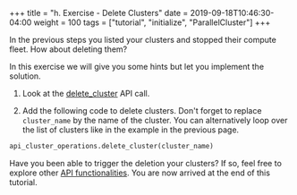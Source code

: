 +++
title = "h. Exercise - Delete Clusters"
date = 2019-09-18T10:46:30-04:00
weight = 100
tags = ["tutorial", "initialize", "ParallelCluster"]
+++

In the previous steps you listed your clusters and stopped their compute fleet. How about deleting them?


In this exercise we will give you some hints but let you implement the solution.

1. Look at the [delete_cluster](https://github.com/aws/aws-parallelcluster/blob/develop/api/client/src/docs/ClusterOperationsApi.md#delete_cluster) API call.

2. Add the following code to delete clusters. Don't forget to replace `cluster_name` by the name of the cluster. You can alternatively loop over the list of clusters like in the example in the previous page.

```python
api_cluster_operations.delete_cluster(cluster_name)
```


Have you been able to trigger the deletion your clusters? If so, feel free to explore other [API functionalities](https://github.com/aws/aws-parallelcluster/tree/develop/api/client/src). You are now arrived at the end of this tutorial.
